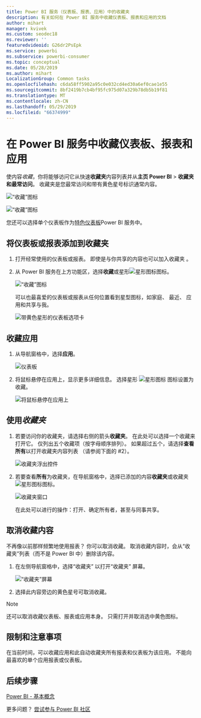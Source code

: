 ```yaml
---
title: Power BI 服务（仪表板、报表、应用）中的收藏夹
description: 有关如何在 Power BI 服务中收藏仪表板、报表和应用的文档
author: mihart
manager: kvivek
ms.custom: seodec18
ms.reviewer: ''
featuredvideoid: G26dr2PsEpk
ms.service: powerbi
ms.subservice: powerbi-consumer
ms.topic: conceptual
ms.date: 05/28/2019
ms.author: mihart
LocalizationGroup: Common tasks
ms.openlocfilehash: c6da58ff5902a95c0e032cd4ed30a6ef0cae1e55
ms.sourcegitcommit: 8bf2419b7cb4bf95fc975d07a329b78db5b19f81
ms.translationtype: MT
ms.contentlocale: zh-CN
ms.lasthandoff: 05/29/2019
ms.locfileid: "66374999"
---
```

# <a name="favorite-dashboards-reports-and-apps-in-power-bi-service"></a>在 Power BI 服务中收藏仪表板、报表和应用
使内容*收藏*，你将能够访问它从快速**收藏夹**内容列表并从**主页 Power BI**  >  **收藏夹和最常访问**。  收藏夹是您最常访问和带有黄色星号标识通常内容。

   ![“收藏”图标](./media/end-user-favorite/power-bi-favorite-nav.png)

   ![“收藏”图标](./media/end-user-favorite/power-bi-home.png)

您还可以选择单个仪表板作为[特色仪表板](end-user-featured.md)Power BI 服务中。

## <a name="add-a-dashboard-or-report-as-a-favorite"></a>将仪表板或报表添加到收藏夹 

1. 打开经常使用的仪表板或报表。 即使是与你共享的内容也可以加入收藏夹  。

2. 从 Power BI 服务在上方功能区，选择**收藏**或星形![星形图标](./media/end-user-favorite/power-bi-favorite-icon.png)图标。
   
   ![“收藏”图标](./media/end-user-favorite/powerbi-dashboard-favorite.png)
   
   可以也最喜爱的仪表板或报表从任何位置看到星型图标，如家庭、 最近、 应用和共享与我。 
   
   ![带黄色星形的仪表板选项卡](./media/end-user-favorite/power-bi-recent.png)

## <a name="add-an-app-as-a-favorite"></a>收藏应用 

1. 从导航窗格中，选择**应用**。

   ![仪表板](./media/end-user-favorite/power-bi-favorite-apps.png)

2. 将鼠标悬停在应用上，显示更多详细信息。  选择星形 ![星形图标](./media/end-user-favorite/power-bi-favorite-icon.png)  图标设置为收藏。
   
   ![将鼠标悬停在应用上](./media/end-user-favorite/power-bi-favorite-app.png)

## <a name="working-with-favorites"></a>使用*收藏夹*
1. 若要访问你的收藏夹，请选择右侧的箭头**收藏夹**。  在此处可以选择一个收藏来打开它。 仅列出五个收藏项（按字母顺序排列）。 如果超过五个，请选择**查看所有**以打开收藏夹内容列表 （请参阅下面的 #2）。 
   
   ![收藏夹浮出控件](./media/end-user-favorite/power-bi-favorite-flyout.png)
2. 若要查看**所有**为收藏夹，在导航窗格中，选择已添加的内容**收藏夹**或收藏夹![星形图标](./media/end-user-favorite/power-bi-favorites-icon.png)图标。  
   
    ![收藏夹窗口](./media/end-user-favorite/power-bi-favorites-screen.png)
   
   在此处可以进行的操作：打开、确定所有者，甚至与同事共享。

## <a name="unfavorite-content"></a>取消收藏内容
不再像以前那样频繁地使用报表？  你可以取消收藏。 取消收藏内容时，会从“收藏夹”列表（而不是 Power BI 中）删除该内容。

1. 在左侧导航窗格中，选择“收藏夹”  以打开“收藏夹”  屏幕。
   
   ![“收藏夹”屏幕](./media/end-user-favorite/power-bi-unfavorites-screen.png)
2. 选择此内容旁边的黄色星号可取消收藏。

> [!NOTE]
> 还可以取消收藏仪表板、报表或应用本身。 只需打开并取消选中黄色图标。   
> 
> 
## <a name="limitations-and-considerations"></a>限制和注意事项
在当前时间，可以收藏应用和此自动收藏夹所有报表和仪表板为该应用。 不能向最喜欢的单个应用报表或仪表板。 

## <a name="next-steps"></a>后续步骤
[Power BI - 基本概念](end-user-basic-concepts.md)

更多问题？ [尝试参与 Power BI 社区](http://community.powerbi.com/)

